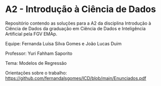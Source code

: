 # A2 - Introdução à Ciência de Dados

Repositório contendo as soluções para a A2 da disciplina Introdução à Ciência de Dados da graduação em Ciência de Dados e Inteligência Artificial pela FGV EMAp.

Equipe: Fernanda Luísa Silva Gomes e João Lucas Duim

Professor: Yuri Fahham Saporito

Tema: Modelos de Regressão

Orientações sobre o trabalho: https://github.com/fernandalsgomes/ICD/blob/main/Enunciados.pdf
